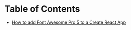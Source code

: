 # Table of Contents

- [How to add Font Awesome Pro 5 to a Create React App](add-font-awesome-pro-5-to-create-react-app.md)

